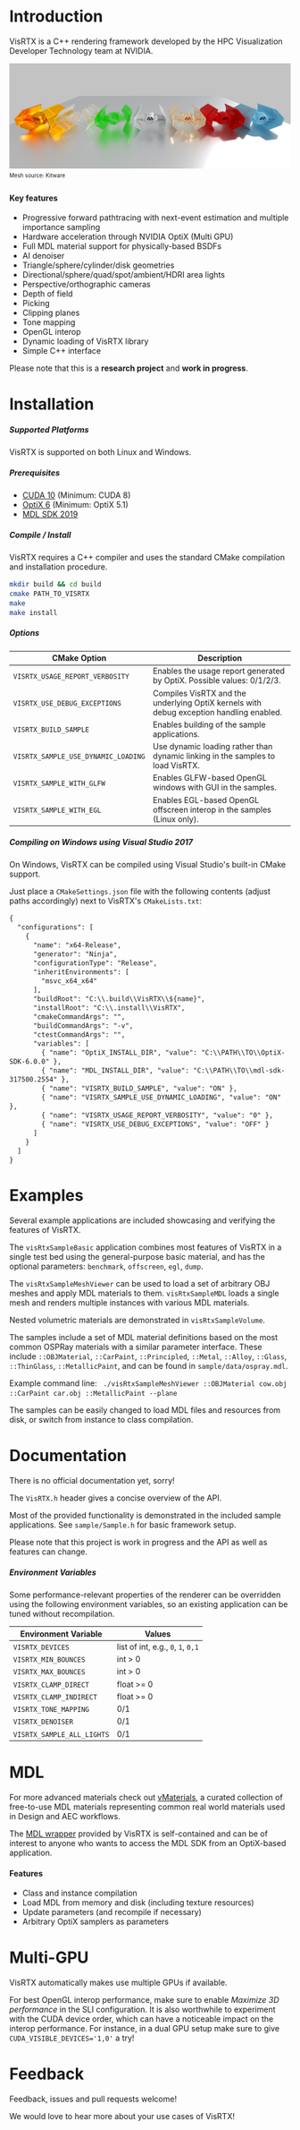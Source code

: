 Introduction
============

VisRTX is a C++ rendering framework developed by the HPC Visualization Developer Technology team at NVIDIA.

![VisRTX Teaser](docs/images/teaser.jpg)
<sub><sup>Mesh source: Kitware</sup></sub>


#### Key features ####
* Progressive forward pathtracing with next-event estimation and multiple importance sampling
* Hardware acceleration through NVIDIA OptiX (Multi GPU)
* Full MDL material support for physically-based BSDFs
* AI denoiser
* Triangle/sphere/cylinder/disk geometries
* Directional/sphere/quad/spot/ambient/HDRI area lights
* Perspective/orthographic cameras
* Depth of field
* Picking
* Clipping planes
* Tone mapping
* OpenGL interop
* Dynamic loading of VisRTX library
* Simple C++ interface


Please note that this is a **research project** and **work in progress**.


Installation
============

##### Supported Platforms #####
VisRTX is supported on both Linux and Windows.

##### Prerequisites #####
* [CUDA 10](https://developer.nvidia.com/cuda-toolkit) (Minimum: CUDA 8)
* [OptiX 6](https://developer.nvidia.com/optix) (Minimum: OptiX 5.1)
* [MDL SDK 2019](https://developer.nvidia.com/mdl-sdk)


##### Compile / Install #####
VisRTX requires a C++ compiler and uses the standard CMake compilation and installation procedure.

```bash
mkdir build && cd build
cmake PATH_TO_VISRTX
make
make install
```

##### Options #####

| CMake Option  | Description |
| ------------- | ------------- |
| `VISRTX_USAGE_REPORT_VERBOSITY`| Enables the usage report generated by OptiX. Possible values: 0/1/2/3. |
| `VISRTX_USE_DEBUG_EXCEPTIONS`| Compiles VisRTX and the underlying OptiX kernels with debug exception handling enabled. |
| `VISRTX_BUILD_SAMPLE`| Enables building of the sample applications. |
| `VISRTX_SAMPLE_USE_DYNAMIC_LOADING`| Use dynamic loading rather than dynamic linking in the samples to load VisRTX. |
| `VISRTX_SAMPLE_WITH_GLFW`| Enables GLFW-based OpenGL windows with GUI in the samples. |
| `VISRTX_SAMPLE_WITH_EGL`| Enables EGL-based OpenGL offscreen interop in the samples (Linux only). |


##### Compiling on Windows using Visual Studio 2017 #####

On Windows, VisRTX can be compiled using Visual Studio's built-in CMake support.

Just place a `CMakeSettings.json` file with the following contents (adjust paths accordingly) next to VisRTX's `CMakeLists.txt`:

```
{
  "configurations": [
    {
      "name": "x64-Release",
      "generator": "Ninja",
      "configurationType": "Release",
      "inheritEnvironments": [
        "msvc_x64_x64"
      ],
      "buildRoot": "C:\\.build\\VisRTX\\${name}",
      "installRoot": "C:\\.install\\VisRTX",
      "cmakeCommandArgs": "",
      "buildCommandArgs": "-v",
      "ctestCommandArgs": "",
      "variables": [
        { "name": "OptiX_INSTALL_DIR", "value": "C:\\PATH\\TO\\OptiX-SDK-6.0.0" },
        { "name": "MDL_INSTALL_DIR", "value": "C:\\PATH\\TO\\mdl-sdk-317500.2554" },
        { "name": "VISRTX_BUILD_SAMPLE", "value": "ON" },
        { "name": "VISRTX_SAMPLE_USE_DYNAMIC_LOADING", "value": "ON" },
        { "name": "VISRTX_USAGE_REPORT_VERBOSITY", "value": "0" },
        { "name": "VISRTX_USE_DEBUG_EXCEPTIONS", "value": "OFF" }
      ]
    }
  ]
}
```



Examples
============

Several example applications are included showcasing and verifying the features of VisRTX.

The `visRtxSampleBasic` application combines most features of VisRTX in a single test bed using the general-purpose basic material, and has the optional parameters: `benchmark`, `offscreen`, `egl`, `dump`.

The `visRtxSampleMeshViewer` can be used to load a set of arbitrary OBJ meshes and apply MDL materials to them. 
`visRtxSampleMDL` loads a single mesh and renders multiple instances with various MDL materials.

Nested volumetric materials are demonstrated in `visRtxSampleVolume`.

The samples include a set of MDL material definitions based on the most common OSPRay materials with a similar parameter interface.
These include `::OBJMaterial`, `::CarPaint`, `::Principled`, `::Metal`, `::Alloy`, `::Glass`, `::ThinGlass`, `::MetallicPaint`, and can be found in `sample/data/ospray.mdl`.

Example command line: ` ./visRtxSampleMeshViewer ::OBJMaterial cow.obj ::CarPaint car.obj ::MetallicPaint --plane`

The samples can be easily changed to load MDL files and resources from disk, or switch from instance to class compilation.




Documentation
============

There is no official documentation yet, sorry!

The `VisRTX.h` header gives a concise overview of the API.

Most of the provided functionality is demonstrated in the included sample applications. See `sample/Sample.h` for basic framework setup.

Please note that this project is work in progress and the API as well as features can change.


##### Environment Variables #####

Some performance-relevant properties of the renderer can be overridden using the following environment variables, so an existing application can be tuned without recompilation.

| Environment Variable  | Values |
| ------------- | ------------- |
| `VISRTX_DEVICES`  | list of int, e.g., `0`, `1`, `0,1`  |
| `VISRTX_MIN_BOUNCES`  | int > 0  |
| `VISRTX_MAX_BOUNCES`  | int > 0  |
| `VISRTX_CLAMP_DIRECT`  | float >= 0  |
| `VISRTX_CLAMP_INDIRECT`  | float >= 0  |
| `VISRTX_TONE_MAPPING`  | 0/1  |
| `VISRTX_DENOISER`  | 0/1  |
| `VISRTX_SAMPLE_ALL_LIGHTS`  | 0/1  |




MDL
============

For more advanced materials check out [vMaterials](https://developer.nvidia.com/vmaterials), a curated collection of free-to-use MDL materials representing common real world materials used in Design and AEC workflows.

The [MDL wrapper](https://github.com/NVIDIA/VisRTX/tree/master/src/MDL) provided by VisRTX is self-contained and can be of interest to anyone who wants to access the MDL SDK from an OptiX-based application.

#### Features
 * Class and instance compilation
 * Load MDL from memory and disk (including texture resources)
 * Update parameters (and recompile if necessary)
 * Arbitrary OptiX samplers as parameters



Multi-GPU
============
VisRTX automatically makes use multiple GPUs if available. 

For best OpenGL interop performance, make sure to enable *Maximize 3D performance* in the SLI configuration.
It is also worthwhile to experiment with the CUDA device order, which can have a noticeable impact on the interop performance. For instance, in a dual GPU setup make sure to give `CUDA_VISIBLE_DEVICES='1,0'` a try!




Feedback
===================

Feedback, issues and pull requests welcome! 

We would love to hear more about your use cases of VisRTX!
